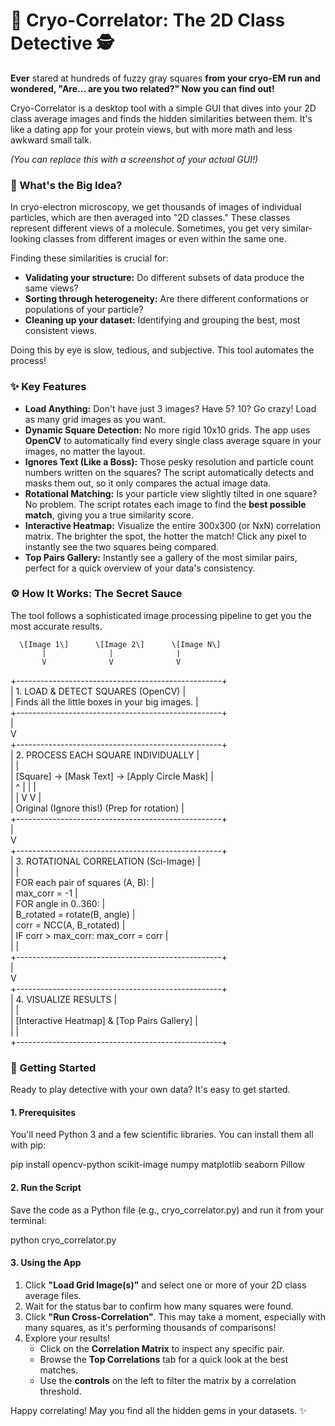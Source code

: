 # **🔬 Cryo-Correlator: The 2D Class Detective 🕵️**

**Ever** stared at hundreds of fuzzy gray squares **from your cryo-EM run and wondered, "Are... are you two related?" Now you can find out\!**

Cryo-Correlator is a desktop tool with a simple GUI that dives into your 2D class average images and finds the hidden similarities between them. It's like a dating app for your protein views, but with more math and less awkward small talk.

*(You can replace this with a screenshot of your actual GUI\!)*

### **🤔 What's the Big Idea?**

In cryo-electron microscopy, we get thousands of images of individual particles, which are then averaged into "2D classes." These classes represent different views of a molecule. Sometimes, you get very similar-looking classes from different images or even within the same one.

Finding these similarities is crucial for:

* **Validating your structure:** Do different subsets of data produce the same views?  
* **Sorting through heterogeneity:** Are there different conformations or populations of your particle?  
* **Cleaning up your dataset:** Identifying and grouping the best, most consistent views.

Doing this by eye is slow, tedious, and subjective. This tool automates the process\!

### **✨ Key Features**

* **Load Anything:** Don't have just 3 images? Have 5? 10? Go crazy\! Load as many grid images as you want.  
* **Dynamic Square Detection:** No more rigid 10x10 grids. The app uses **OpenCV** to automatically find every single class average square in your images, no matter the layout.  
* **Ignores Text (Like a Boss):** Those pesky resolution and particle count numbers written on the squares? The script automatically detects and masks them out, so it only compares the actual image data.  
* **Rotational Matching:** Is your particle view slightly tilted in one square? No problem. The script rotates each image to find the **best possible match**, giving you a true similarity score.  
* **Interactive Heatmap:** Visualize the entire 300x300 (or NxN) correlation matrix. The brighter the spot, the hotter the match\! Click any pixel to instantly see the two squares being compared.  
* **Top Pairs Gallery:** Instantly see a gallery of the most similar pairs, perfect for a quick overview of your data's consistency.

### **⚙️ How It Works: The Secret Sauce**

The tool follows a sophisticated image processing pipeline to get you the most accurate results.

      \[Image 1\]      \[Image 2\]      \[Image N\]  
           |              |              |  
           V              V              V  
\+---------------------------------------------------+  
|           1\. LOAD & DETECT SQUARES (OpenCV)       |  
|  Finds all the little boxes in your big images.   |  
\+---------------------------------------------------+  
           |  
           V  
\+---------------------------------------------------+  
|          2\. PROCESS EACH SQUARE INDIVIDUALLY      |  
|                                                   |  
|   \[Square\] \-\> \[Mask Text\] \-\> \[Apply Circle Mask\]  |  
|      ^              |                  |          |  
|      |              V                  V          |  
|   Original   (Ignore this\!)   (Prep for rotation) |  
\+---------------------------------------------------+  
           |  
           V  
\+---------------------------------------------------+  
|         3\. ROTATIONAL CORRELATION (Sci-Image)     |  
|                                                   |  
|      FOR each pair of squares (A, B):             |  
|          max\_corr \= \-1                            |  
|          FOR angle in 0..360:                     |  
|              B\_rotated \= rotate(B, angle)         |  
|              corr \= NCC(A, B\_rotated)             |  
|              IF corr \> max\_corr: max\_corr \= corr  |  
|                                                   |  
\+---------------------------------------------------+  
           |  
           V  
\+---------------------------------------------------+  
|               4\. VISUALIZE RESULTS                |  
|                                                   |  
|   \[Interactive Heatmap\] & \[Top Pairs Gallery\]     |  
|                                                   |  
\+---------------------------------------------------+

### **🚀 Getting Started**

Ready to play detective with your own data? It's easy to get started.

#### **1\. Prerequisites**

You'll need Python 3 and a few scientific libraries. You can install them all with pip:

pip install opencv-python scikit-image numpy matplotlib seaborn Pillow

#### **2\. Run the Script**

Save the code as a Python file (e.g., cryo\_correlator.py) and run it from your terminal:

python cryo\_correlator.py

#### **3\. Using the App**

1. Click **"Load Grid Image(s)"** and select one or more of your 2D class average files.  
2. Wait for the status bar to confirm how many squares were found.  
3. Click **"Run Cross-Correlation"**. This may take a moment, especially with many squares, as it's performing thousands of comparisons\!  
4. Explore your results\!  
   * Click on the **Correlation Matrix** to inspect any specific pair.  
   * Browse the **Top Correlations** tab for a quick look at the best matches.  
   * Use the **controls** on the left to filter the matrix by a correlation threshold.

Happy correlating\! May you find all the hidden gems in your datasets. ✨